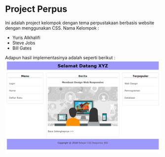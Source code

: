 # Project Perpus
Ini adalah project kelompok dengan tema perpustakaan berbasis website dengan menggunakan CSS. Nama Kelompok : 

- Yuris Alkhalifi
- Steve Jobs
- Bill Gates

Adapun hasil implementasinya adalah seperti berikut :
![link](images/ss.PNG)